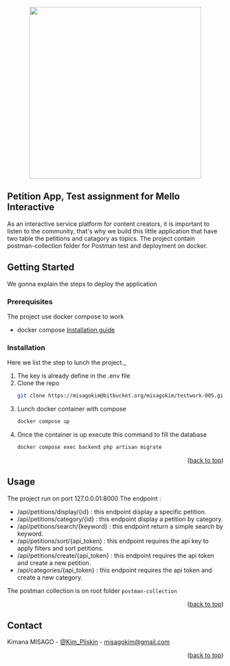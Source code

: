 <p align="center"><a href="https://laravel.com" target="_blank"><img src="https://scontent.fabj3-1.fna.fbcdn.net/v/t39.30808-6/255370737_119216047215979_8008653198281607217_n.jpg?stp=dst-jpg_p180x540&_nc_cat=109&ccb=1-7&_nc_sid=e3f864&_nc_eui2=AeHwrwJKR7Rn9zgE8mDRpQn1znp6WintC8jOenpaKe0LyGW_FjiUeM2H1RzIyxlqTno&_nc_ohc=1v6wrpKtrBEAX9do5Q6&_nc_ht=scontent.fabj3-1.fna&oh=00_AT9usRh-wDZ9t3ThisUxpZPdbXhX0rCm4PmEUizYnf1Sfw&oe=629EF0F4" width="400"></a></p>



## Petition App, Test assignment for Mello Interactive

As an interactive service platform for content creators, it is important to listen to the community, that's why we build this little application that have two table the petitions and catagory as topics.
The project contain postman-collection folder for Postman test and deployment on docker.

<!-- GETTING STARTED -->
## Getting Started

We gonna explain the steps to deploy the application

### Prerequisites

The project use docker compose to work 
* docker compose
  <a href="https://docs.docker.com/compose/install/"> Installation guide </a>

### Installation

Here we list the step to lunch the project._

1. The key is already define in the .env file
2. Clone the repo
   ```sh
   git clone https://misagokim@bitbucket.org/misagokim/testwork-005.git
   ```
3. Lunch docker container with compose
   ```sh
   docker compose up
   ```
4. Once the container is up execute this command to fill the database
   ```js
   docker compose exec backend php artisan migrate
   ```

<p align="right">(<a href="#top">back to top</a>)</p>



<!-- USAGE EXAMPLES -->
## Usage

The project run on port 127.0.0.01:8000 
The endpoint :
- /api/petitions/display/{id} : this endpoint display a specific petition.
- /api/petitions/category/{id} : this endpoint display a petition by category.
- /api/petitions/search/{keyword} : this endpoint return a simple search by keyword.
- /api/petitions/sort/{api_token} : this endpoint requires the api key to apply filters and sort petitions.
- /api/petitions/create/{api_token} : this endpoint requires the api token and create a new petition.
- /api/categories/{api_token} : this endpoint requires the api token and create a new  category.

The postman collection is on root folder `postman-collection`



<p align="right">(<a href="#top">back to top</a>)</p>



<!-- CONTACT -->
## Contact

Kimana MISAGO - [@Kim_Pliskin](https://twitter.com/Kim_Pliskin) - misagokim@gmail.com


<p align="right">(<a href="#top">back to top</a>)</p>
